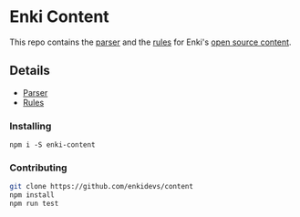 # Enki Content

This repo contains the [parser](https://github.com/enkidevs/content/blob/master/tests/parser.js) and the [rules](https://github.com/enkidevs/content/tree/master/tests/rules) for Enki's [open source content](https://github.com/sagelabs/content).

## Details

- [Parser](https://github.com/enkidevs/content/tree/master/tests/#parser)
- [Rules](https://github.com/enkidevs/content/tree/master/tests/rules#rules)

### Installing
```
npm i -S enki-content
```

### Contributing
```bash
git clone https://github.com/enkidevs/content
npm install
npm run test
```
